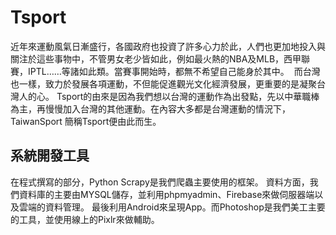 # Tsport

近年來運動風氣日漸盛行，各國政府也投資了許多心力於此，人們也更加地投入與關注於這些事物中，不管男女老少皆如此，例如最火熱的NBA及MLB，西甲聯賽，IPTL……等諸如此類。當賽事開始時，都無不希望自己能身於其中。
 而台灣也一樣，致力於發展各項運動，不但能促進觀光文化經濟發展，更重要的是凝聚台灣人的心。
Tsport的由來是因為我們想以台灣的運動作為出發點，先以中華職棒為主，再慢慢加入台灣的其他運動。在內容大多都是台灣運動的情況下，TaiwanSport 簡稱Tsport便由此而生。

## 系統開發工具
在程式撰寫的部分，Python Scrapy是我們爬蟲主要使用的框架。
資料方面，我們資料庫的主要由MYSQL儲存，並利用phpmyadmin、Firebase來做伺服器端以及雲端的資料管理。
最後利用Android來呈現App。而Photoshop是我們美工主要的工具，並使用線上的Pixlr來做輔助。 
